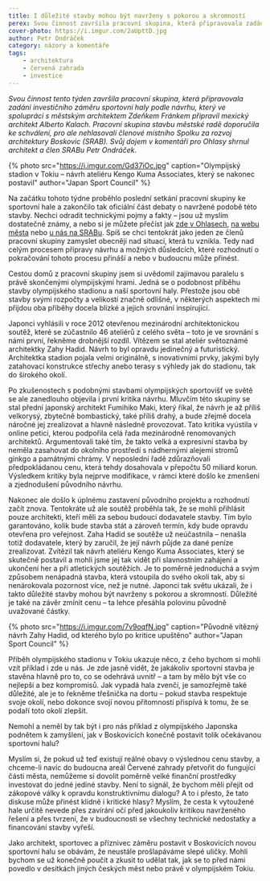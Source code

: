 ```yaml
---
title: I důležité stavby mohou být navrženy s pokorou a skromností
perex: Svou činnost završila pracovní skupina, která připravovala zadání sportovní haly. Stavbu městské radě doporučila, pro ale nehlasovali členové Spolku za rozvoj architektury Boskovic (SRAB). Svůj dojem shrnul architekt a člen SRABu Petr Ondráček.
cover-photo: https://i.imgur.com/2aUpttD.jpg
author: Petr Ondráček
category: názory a komentáře
tags:
    - architektura
    - červená zahrada
    - investice
---
```


*Svou činnost tento týden završila pracovní skupina, která připravovala zadání investičního záměru sportovní haly podle návrhu, který ve spolupráci s městským architektem Zdeňkem Fránkem připravil mexický architekt Alberto Kalach. Pracovní skupina stavbu městské radě doporučila ke schválení, pro ale nehlasovali členové místního Spolku za rozvoj architektury Boskovic (SRAB). Svůj dojem v komentáři pro Ohlasy shrnul architekt a člen SRABu Petr Ondráček.*

{% photo src="https://i.imgur.com/Gd37iOc.jpg" caption="Olympijský stadion v Tokiu – návrh ateliéru Kengo Kuma Associates, který se nakonec postavil" author="Japan Sport Council" %}

Na začátku tohoto týdne proběhlo poslední setkání pracovní skupiny ke sportovní hale a zakončilo tak oficiální část debaty o navržené podobě této stavby. Nechci odradit technickými pojmy a fakty – jsou už myslím dostatečně známy, a nebo si je můžete přečíst jak [zde v Ohlasech](https://ohlasy.info/clanky/2021/07/predstaveni-haly.html), [na webu města](https://boskovice.cz/mesto-predstavilo-studii-nove-sportovni-haly/d-42226) nebo [u nás na SRABu](https://www.sraboskovice.cz/clanky). Spíš se chci tentokrát jako jeden ze členů pracovní skupiny zamyslet obecněji nad situací, která tu vznikla. Tedy nad celým procesem přípravy návrhu a možných důsledcích, které rozhodnutí o pokračování tohoto procesu přináší a nebo v budoucnu může přinést.

Cestou domů z pracovní skupiny jsem si uvědomil zajímavou paralelu s právě skončenými olympijskými hrami. Jedná se o podobnost příběhu stavby olympijského stadionu a naší sportovní haly. Přestože jsou obě stavby svými rozpočty a velikostí značně odlišné, v některých aspektech mi přijdou oba příběhy docela blízké a jejich srovnání inspirující.

Japonci vyhlásili v roce 2012 otevřenou mezinárodní architektonickou soutěž, které se zúčastnilo 46 ateliérů z celého světa – toto je ve srovnání s námi první, řekněme drobnější rozdíl. Vítězem se stal ateliér světoznámé architektky Zahy Hadid. Návrh to byl opravdu jedinečný a futuristický. Architektka stadion pojala velmi originálně, s inovativními prvky, jakými byly zatahovací konstrukce střechy anebo terasy s výhledy jak do stadionu, tak do širokého okolí.

Po zkušenostech s podobnými stavbami olympijských sportovišť ve světě se ale zanedlouho objevila i první kritika návrhu. Mluvčím této skupiny se stal přední japonský architekt Fumihiko Maki, který říkal, že návrh je až příliš velkorysý, zbytečně bombastický, také příliš drahý, a bude zřejmě docela náročné jej zrealizovat a hlavně následně provozovat. Tato kritika vyústila v online petici, kterou podpořila celá řada mezinárodně renomovaných architektů. Argumentovali také tím, že takto velká a expresivní stavba by neměla zasahovat do okolního prostředí s nádhernými alejemi stromů ginkgo a památnými chrámy. V neposlední řadě zdůrazňovali předpokládanou cenu, která tehdy dosahovala v přepočtu 50 miliard korun. Výsledkem kritiky byla nejprve modifikace, v rámci které došlo ke zmenšení a zjednodušení původního návrhu.

Nakonec ale došlo k úplnému zastavení původního projektu a rozhodnutí začít znova. Tentokráte už ale soutěž proběhla tak, že se mohli přihlásit pouze architekti, kteří měli za sebou budoucí dodavatele stavby. Tím bylo garantováno, kolik bude stavba stát a zároveň termín, kdy bude opravdu otevřena pro veřejnost. Zaha Hadid se soutěže už neúčastnila – nenašla totiž dodavatele, který by zaručil, že její návrh půjde za dané peníze zrealizovat. Zvítězil tak návrh ateliéru Kengo Kuma Associates, který se skutečně postavil a mohli jsme jej tak vidět při slavnostním zahájení a ukončení her a při atletických soutěžích. Je to poměrně jednoduchá a svým způsobem nenápadná stavba, která vstoupila do svého okolí tak, aby si nenárokovala pozornost více, než je nutné. Japonci tak světu ukázali, že i takto důležité stavby mohou být navrženy s pokorou a skromností. Důležité je také na závěr zmínit cenu – ta lehce přesáhla polovinu původně uvažované částky.

{% photo src="https://i.imgur.com/7v9oqfN.jpg" caption="Původně vítězný návrh Zahy Hadid, od kterého bylo po kritice upuštěno" author="Japan Sport Council" %}

Příběh olympijského stadionu v Tokiu ukazuje něco, z čeho bychom si mohli vzít příklad i zde u nás. Je zde jasně vidět, že jakákoliv sportovní stavba je stavěna hlavně pro to, co se odehrává uvnitř – a tam by mělo být vše co nejlepší a bez kompromisů. Jak vypadá hala zvenčí, je samozřejmě také důležité, ale je to řekněme třešnička na dortu – pokud stavba respektuje svoje okolí, nebo dokonce svojí novou přítomností přispívá k tomu, že se podaří toto okolí zlepšit.

Nemohl a neměl by tak být i pro nás příklad z olympijského Japonska podnětem k zamyšlení, jak v Boskovicích konečně postavit tolik očekávanou sportovní halu?

Myslím si, že pokud už teď existují reálné obavy o výslednou cenu stavby, a chceme-li navíc do budoucna areál Červené zahrady přetvořit do fungující části města, nemůžeme si dovolit poměrně velké finanční prostředky investovat do jedné jediné stavby. Není to signál, že bychom měli přejít od zákopové války k opravdu konstruktivnímu dialogu? A to i přesto, že tato diskuse může přinést klidně i kritické hlasy? Myslím, že cesta k vytoužené hale určitě nevede přes zavírání očí před jakoukoliv kritikou navrženého řešení a přes tvrzení, že v budoucnosti se všechny technické nedostatky a financování stavby vyřeší.

Jako architekt, sportovec a příznivec záměru postavit v Boskovicích novou sportovní halu se obávám, že neustále prošlapáváme slepé uličky. Mohli bychom se už konečně poučit a zkusit to udělat tak, jak se to před námi povedlo v desítkách jiných českých měst nebo právě v olympijském Tokiu.
